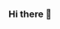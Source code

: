 ### Hi there 👋

<!--DevTools failed to load SourceMap: Could not load content for chrome-extension://fheoggkfdfchfphceeifdbepaooicaho/sourceMap/chrome/content.map: HTTP error: status code 404, net::ERR_UNKNOWN_URL_SCHEME
DevTools failed to load SourceMap: Could not load content for chrome-extension://manjolceoachljppbjhfgkoomnlidkna/content/ifvisible.js.map: HTTP error: status code 404, net::ERR_UNKNOWN_URL_SCHEME
DevTools failed to load SourceMap: Could not load content for chrome-extension://manjolceoachljppbjhfgkoomnlidkna/popup/purify.js.map: HTTP error: status code 404, net::ERR_UNKNOWN_URL_SCHEME
DevTools failed to load SourceMap: Could not load content for chrome-extension://fheoggkfdfchfphceeifdbepaooicaho/sourceMap/chrome/iframe_handler.map: HTTP error: status code 404, net::ERR_UNKNOWN_URL_SCHEME
**Daniel1398/daniel1398** is a ✨ _special_ ✨ repository because its `README.md` (this file) appears on your GitHub profile.

Here are some ideas to get you started:

- 🔭 I’m currently working on ...
- 🌱 I’m currently learning ...
- 👯 I’m looking to collaborate on ...
- 🤔 I’m looking for help with ...
- 💬 Ask me about ...
- 📫 How to reach me: ...
- 😄 Pronouns: ...
- ⚡ Fun fact: ...
-->
